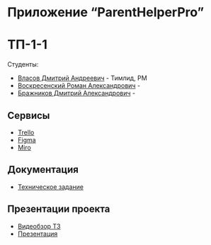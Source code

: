 # Приложение “ParentHelperPro”

# ТП-1-1

 Студенты:
* [Власов Дмитрий Андреевич](https://github.com/VlasovDmitriy) - Тимлид, РМ
* [Воскресенский Роман Александрович](https://github.com/RomanVoskres) - 
* [Бражников Дмитрий Александрович](https://github.com/Rewqa1) - 

## Сервисы

* [Trello](https://trello.com/b/4lmHC7NQ/моя-доска-trello)
* [Figma]()
* [Miro]()

## Документация

* [Техническое задание]()

## Презентации проекта

* [Видеобзор ТЗ]()
* [Презентация]()
